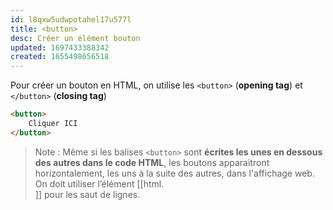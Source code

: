 ```yaml
---
id: l8qxw5udwpotahel17u577l
title: <button>
desc: Créer un élément bouton
updated: 1697433388342
created: 1655498656518
---
```


Pour créer un bouton en HTML, on utilise les `<button>` (**opening tag**) et `</button>` (**closing tag**)
```html
<button>
    Cliquer ICI
</button>
```

> Note : Même si les balises `<button>` sont **écrites les unes en dessous des autres dans le code HTML**, les boutons apparaitront horizontalement, les uns à la suite des autres, dans l'affichage web. On doit utiliser l’élément [[html.<br>]] pour les saut de lignes.